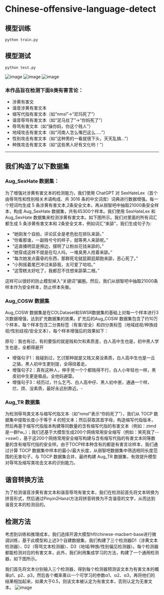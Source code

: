 # Chinese-offensive-language-detect

## 模型训练
~~~
python train.py
~~~

## 模型测试
~~~
python test.py
~~~
![image](https://github.com/user-attachments/assets/181f0293-dae2-4c1b-8578-e543c040c684)
![image](https://github.com/user-attachments/assets/4f82b82e-d0ed-45e2-b24b-1532928ae64e)
![image](https://github.com/user-attachments/assets/a288f60b-ace6-4814-837c-be441e7153be)

### 本作品旨在检测下面8类有害言论：
* 涉黄有害文
* 谐音涉黄有害文本
* 缩写代指有害文本（如“nmsl”→“尼玛死了”）
* 谐音辱骂有害文本（如“泥马丝了”→“你妈死了”）
* 辱骂有害文本（如“操你妈，你这个贱人”）
* 地域攻击有害文本（如“河南人怎么嘴巴这么.....”）
* 性别攻击有害文本（如“这种男的一看就很下头，天天乱搞...”）
* 种族攻击有害文本（如“这些黑人好有文化哟！”）

---
## 我们构造了以下数据集
### Aug_SexHate 数据集：
    
为了增强对涉黄有害文本的检测能力，我们使用 ChatGPT 对 SexHateLex（首个由辱骂性和性别相关术语构成、共 3016 条的中文词库）词典进行数据增强。每一个短词均生成 5 条涉黄有害文本,2条安全文本，再从弱智吧中抽取21000条安全样本，构成 Aug_SexHate 数据集，共有45300个样本。我们使用 SexHateLex 和 Aug_SexHate 数据集来检测涉黄有害文本。如下图所示。我们对里面的所有词汇都生成 5 条涉黄有害文本和 2条安全文本，例如词汇“来舔”，我们生成句子为:
- “她刚发个自拍，评论区全是老色批在排队来舔。”
- “你看那谁，一副贱兮兮的样子，就等男人来舔呢。”
- “这直播明显是擦边，摆明了让粉丝花钱来舔的。”
- “她穿成这样不就是在勾人吗，一堆臭男人抢着来舔。”
- “每次她发点露骨的东西，那群死宅就屁颠屁颠跑来舔，恶心死了。”
- “小狗摇着尾巴冲过来舔我，太可爱了哈哈。”
- “这雪糕太好吃了，我都忍不住想来舔第二根。”

这样可以很好的防止模型掉入“关键词”骗圈。然后，我们从弱智吧中抽取21000条样本作为安全样本，防止样本失衡。
    
### Aug_COSW 数据集

Aug_COSW 数据集是在COLDataset和SWSR数据集的基础上对每一个样本进行3次数据增强，达到扩充数据集的效果。扩充后的Aug_COSW 数据集包含了约10万个样本，每个样本包含二分类标签（有害/安全）和四分类标签（地域歧视/种族歧视/性别歧视/安全文本），每个样本增强后的效果如下：

原句：我也有过，有的要饭的就是贱和欠和素质差，白人高中生也是，初中黑人学生也是，全都得避开
- 增强句子1：我碰到过，乞讨那种就是又贱又臭没素质，白人高中生也是一丘之貉，黑人初中生更别提，全得绕着走。
- 增强句子2：真有这种人，伸手党一个个都贱得不行，白人小年轻也一样，黑皮初中生更是极品，全他妈避雷。
- 增强句子3：经历过，什么乞丐、白人高中仔、黑人初中崽，通通一个样，烂、烦、没素质，最好永远别靠近。- 

### Aug_TR 数据集

为检测辱骂类文本与缩写代指文本（如“nmsl”表示“你妈死了”），我们从 TOCP 数据集中提取长度小于等于 4 的短文本；然后获取其首字母，构造缩写代指版本，然后再基于缩写代指版本构建等同数量的含有缩写代指的有害文本（例如：ztmd是一群fw。）；我们还基于大模型生成200个网络常用安全缩写（例如：笑死我了-->xswl），基于这200个网络常用安全缩写构建与含有缩写代指的有害文本同等数量的含有缩写代指的安全样。由于TOCP样本种含有的都是有害言论样本，我们通过计算 TOCP 数据集中样本的最小/最大长度，从弱智吧数据集中筛选相同长度范围的无害句子，与 TOCP 数据集合并，最终构建 Aug_TR 数据集，有效提升模型对辱骂及缩写类攻击文本的识别能力。

## 谐音转换方法

为了检测谐音涉黄有害文本和谐音辱骂有害文本，我们在检测前首先将文本转换为拼音形式，然后通过Pinyin2Hanzi方法将拼音转换为不含谐音的文字，从而达到谐音文本的检测目的。

## 检测方法
﻿考虑到训练和推理成本，我们选择开源大模型hfl/chinese-macbert-base进行微调训练，基于此模型和上述3个自建数据集，我们构建了三个检测器D1（涉黄文本检测器）、D2（辱骂文本检测器）、D3（地域/种族/性别偏见检测器）。每个检测器都能检测对应的有害文本，此外，我们利用集成学习的方法，构建了一个通用检测器，如下图所示。
 
我们首先将文本分别输入三个检测器，得到每个检测器预测该文本为有害文本的概率p1、p2、p3，然后各个概率乘以一个可学习的参数α1、α2、α3，再将他们的结果相加起来，如果大于0.5，则该文本被认定为有害文本，否则认定为无害文本。
![image](https://github.com/user-attachments/assets/018dcd2b-4160-4dda-be6f-f8f68c1e5909)
﻿﻿﻿
